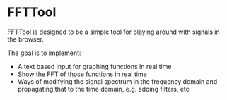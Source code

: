 # FFTTool

FFTTool is designed to be a simple tool for playing around with signals in the browser.

The goal is to implement:

- A text based input for graphing functions in real time
- Show the FFT of those functions in real time
- Ways of modifying the signal spectrum in the frequency domain and propagating that to the time domain, e.g. adding filters, etc